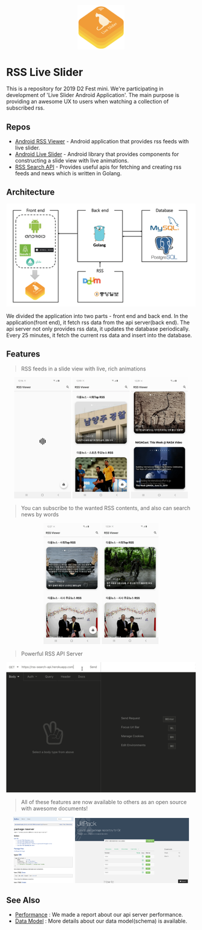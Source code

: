 <p align="center">
  <img src="https://github.com/Park-Wonbin/rss-live-slider/blob/master/images/icon.png" width="25%" height="25%"/>
</p>

# RSS Live Slider

This is a repository for 2019 D2 Fest mini. We're participating in development of 'Live Slider Android Application'. The main purpose is providing an awesome UX to users when watching a collection of subscribed rss.

## Repos

- [Android RSS Viewer](https://github.com/Park-Wonbin/android-rss-viewer) - Android application that provides rss feeds with live slider.
- [Android Live Slider](https://github.com/shhj1998/android-live-slider) - Android library that provides components for constructing a slide view with live animations.
- [RSS Search API](https://github.com/shhj1998/rss-search-api) - Provides useful apis for fetching and creating rss feeds and news which is written in Golang.

## Architecture
<p align="center">
  <img src="https://github.com/Park-Wonbin/rss-live-slider/blob/master/images/architecture.png"/>
</p>

We divided the application into two parts - front end and back end. In the application(front end), it fetch rss data from the api server(back end). The api server not only provides rss data, it updates the database periodically. Every 25 minutes, it fetch the current rss data and insert into the database. 

## Features

> RSS feeds in a slide view with live, rich animations

<p align="center">
  <img src="https://github.com/Park-Wonbin/rss-live-slider/blob/master/images/new-rss-viewer-1.gif" width="30%"/>
  <img src="https://github.com/Park-Wonbin/rss-live-slider/blob/master/images/new-rss-viewer-2.gif" width="30%"/>
  <img src="https://github.com/Park-Wonbin/rss-live-slider/blob/master/images/new-rss-viewer-5.gif" width="30%"/>
</p>

> You can subscribe to the wanted RSS contents, and also can search news by words

<p align="center">
  <img src="https://github.com/Park-Wonbin/rss-live-slider/blob/master/images/new-rss-viewer-3.gif" width="30%"/>
  <img src="https://github.com/Park-Wonbin/rss-live-slider/blob/master/images/new-rss-viewer-4.gif" width="30%"/>
</p>

> Powerful RSS API Server

<p align="center">
  <img src="https://github.com/Park-Wonbin/rss-live-slider/blob/master/images/api-server.gif"/>
</p>

> All of these features are now available to others as an open source with awesome documents!

<p align="center">
  <img src="https://github.com/Park-Wonbin/rss-live-slider/blob/master/images/server-library.png" width="32%"/>
  <img src="https://github.com/Park-Wonbin/rss-live-slider/blob/master/images/android-library.png" width="60%"/>
</p>

## See Also

- [Performance](https://github.com/shhj1998/rss-search-api#performance) : We made a report about our api server performance.
- [Data Model](https://github.com/shhj1998/rss-search-api#schema) : More details about our data model(schema) is available.
